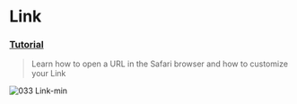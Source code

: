 # Link
 ### [Tutorial](https://designcode.io/swiftui-handbook-link)
> Learn how to open a URL in the Safari browser and how to customize your Link

![033  Link-min](https://github.com/mrgsdev/DesignCode/assets/157994617/84d05fdc-b6ac-4f7c-b456-d5b865851663)
 